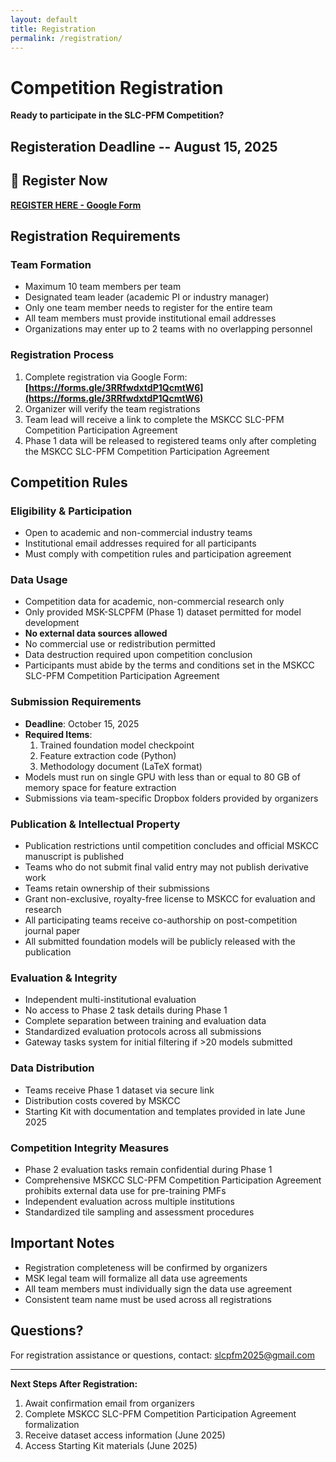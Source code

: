 ```yaml
---
layout: default
title: Registration
permalink: /registration/
---
```


# Competition Registration

**Ready to participate in the SLC-PFM Competition?**

## Registeration Deadline -- August 15, 2025

## 🚀 Register Now

**[REGISTER HERE - Google Form](https://forms.gle/3RRfwdxtdP1QcmtW6)**

## Registration Requirements

### Team Formation
- Maximum 10 team members per team
- Designated team leader (academic PI or industry manager)
- Only one team member needs to register for the entire team
- All team members must provide institutional email addresses
- Organizations may enter up to 2 teams with no overlapping personnel

### Registration Process
1. Complete registration via Google Form: **[https://forms.gle/3RRfwdxtdP1QcmtW6](https://forms.gle/3RRfwdxtdP1QcmtW6)**
2. Organizer will verify the team registrations
3. Team lead will receive a link to complete the MSKCC SLC-PFM Competition Participation Agreement
4. Phase 1 data will be released to registered teams only after completing the MSKCC SLC-PFM Competition Participation Agreement

## Competition Rules

### Eligibility & Participation
- Open to academic and non-commercial industry teams
- Institutional email addresses required for all participants
- Must comply with competition rules and participation agreement

### Data Usage
- Competition data for academic, non-commercial research only
- Only provided MSK-SLCPFM (Phase 1) dataset permitted for model development
- **No external data sources allowed**
- No commercial use or redistribution permitted
- Data destruction required upon competition conclusion
- Participants must abide by the terms and conditions set in the MSKCC SLC-PFM Competition Participation Agreement

### Submission Requirements
- **Deadline**: October 15, 2025
- **Required Items**: 
  1. Trained foundation model checkpoint
  2. Feature extraction code (Python)
  3. Methodology document (LaTeX format)
- Models must run on single GPU with less than or equal to 80 GB of memory space for feature extraction
- Submissions via team-specific Dropbox folders provided by organizers

### Publication & Intellectual Property
- Publication restrictions until competition concludes and official MSKCC manuscript is published
- Teams who do not submit final valid entry may not publish derivative work
- Teams retain ownership of their submissions
- Grant non-exclusive, royalty-free license to MSKCC for evaluation and research
- All participating teams receive co-authorship on post-competition journal paper
- All submitted foundation models will be publicly released with the publication

### Evaluation & Integrity
- Independent multi-institutional evaluation
- No access to Phase 2 task details during Phase 1
- Complete separation between training and evaluation data
- Standardized evaluation protocols across all submissions
- Gateway tasks system for initial filtering if >20 models submitted

### Data Distribution
- Teams receive Phase 1 dataset via secure link
- Distribution costs covered by MSKCC
- Starting Kit with documentation and templates provided in late June 2025

### Competition Integrity Measures
- Phase 2 evaluation tasks remain confidential during Phase 1
- Comprehensive MSKCC SLC-PFM Competition Participation Agreement prohibits external data use for pre-training PMFs
- Independent evaluation across multiple institutions
- Standardized tile sampling and assessment procedures

## Important Notes

- Registration completeness will be confirmed by organizers
- MSK legal team will formalize all data use agreements
- All team members must individually sign the data use agreement
- Consistent team name must be used across all registrations

## Questions?

For registration assistance or questions, contact: [slcpfm2025@gmail.com](mailto:slcpfm2025@gmail.com)

---

**Next Steps After Registration:**
1. Await confirmation email from organizers
2. Complete MSKCC SLC-PFM Competition Participation Agreement formalization
3. Receive dataset access information (June 2025)
4. Access Starting Kit materials (June 2025)
